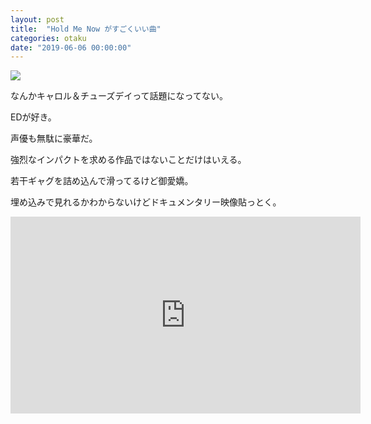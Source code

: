 ```yaml
---
layout: post
title:  "Hold Me Now がすごくいい曲"
categories: otaku
date: "2019-06-06 00:00:00"
---
```


<a href="https://www.amazon.co.jp/Kiss-Me-Hold-Now/dp/B07NQ73G2W/ref=as_li_ss_il?ie=UTF8&linkCode=li3&tag=infirmaria112-22&linkId=f79f22a22bb215fa310676f2a52e71e4&language=ja_JP" target="_blank"><img border="0" src="//ws-fe.amazon-adsystem.com/widgets/q?_encoding=UTF8&ASIN=B07NQ73G2W&Format=_SL250_&ID=AsinImage&MarketPlace=JP&ServiceVersion=20070822&WS=1&tag=infirmaria112-22&language=ja_JP" ></a><img src="https://ir-jp.amazon-adsystem.com/e/ir?t=infirmaria112-22&language=ja_JP&l=li3&o=9&a=B07NQ73G2W" width="1" height="1" border="0" alt="" style="border:none !important; margin:0px !important;" />

なんかキャロル＆チューズデイって話題になってない。

EDが好き。

声優も無駄に豪華だ。

強烈なインパクトを求める作品ではないことだけはいえる。

若干ギャグを詰め込んで滑ってるけど御愛嬌。

埋め込みで見れるかわからないけどドキュメンタリー映像貼っとく。

<div class="google">
<iframe width="560" height="315" src="https://www.youtube.com/embed/K8X10gdWz-A" frameborder="0" allow="accelerometer; autoplay; encrypted-media; gyroscope; picture-in-picture" allowfullscreen></iframe>
</div>
